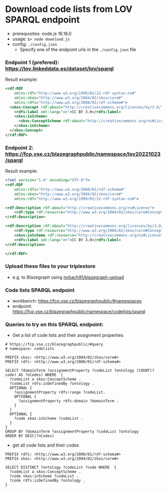 # Download code lists from LOV SPARQL endpoint
- prerequisites: node.js 16.18.0
- usage: `$> node download.js`
- config: `./config.json`
  - Specify one of the endpoint urls in the `./config.json` file

### Endpoint 1 (prefered): https://lov.linkeddata.es/dataset/lov/sparql
Result example:
```xml
<rdf:RDF
    xmlns:rdf="http://www.w3.org/1999/02/22-rdf-syntax-ns#"
    xmlns:skos="http://www.w3.org/2004/02/skos/core#"
    xmlns:rdfs="http://www.w3.org/2000/01/rdf-schema#">
  <skos:Concept rdf:about="http://creativecommons.org/licenses/by/3.0/">
    <rdfs:label xml:lang="en">CC BY 3.0</rdfs:label>
    <skos:inScheme>
      <skos:ConceptScheme rdf:about="http://creativecommons.org/ns#License"/>
    </skos:inScheme>
  </skos:Concept>
</rdf:RDF>
```


### Endpoint 2: https://fcp.vse.cz/blazegraphpublic/namespace/lov20221023/sparql
Result example:
```xml
<?xml version="1.0" encoding="UTF-8"?>
<rdf:RDF
	xmlns:rdfs="http://www.w3.org/2000/01/rdf-schema#"
	xmlns:skos="http://www.w3.org/2004/02/skos/core#"
	xmlns:rdf="http://www.w3.org/1999/02/22-rdf-syntax-ns#">

<rdf:Description rdf:about="http://creativecommons.org/ns#License">
	<rdf:type rdf:resource="http://www.w3.org/2004/02/skos/core#ConceptScheme"/>
</rdf:Description>

<rdf:Description rdf:about="http://creativecommons.org/licenses/by/3.0/">
	<rdf:type rdf:resource="http://www.w3.org/2004/02/skos/core#Concept"/>
	<skos:inScheme rdf:resource="http://creativecommons.org/ns#License"/>
	<rdfs:label xml:lang="en">CC BY 3.0</rdfs:label>
</rdf:Description>

</rdf:RDF>
```

### Upload these files to your triplestore
-  e.g. to Blazegraph using [nvbach91/blazegraph-upload](https://github.com/nvbach91/blazegraph-upload)

### Code lists SPARQL endpoint
- workbench: https://fcp.vse.cz/blazegraphpublic/#namespaces
- endpoint: https://fcp.vse.cz/blazegraphpublic/namespace/codelists/sparql

### Queries to try on this SPARQL endpoint:
- Get a list of code lists and their assignment properties
```sparql
# https://fcp.vse.cz/blazegraphpublic/#query
# namespace: codelists

PREFIX skos: <http://www.w3.org/2004/02/skos/core#>
PREFIX rdfs: <http://www.w3.org/2000/01/rdf-schema#>

SELECT ?domainTerm ?assignmentProperty ?codeList ?ontology (COUNT(?code) AS ?nCodes) WHERE  {
  ?codeList a skos:ConceptScheme .
  ?codeList rdfs:isDefinedBy ?ontology .
  OPTIONAL {
    ?assignmentProperty rdfs:range ?codeList.
    OPTIONAL {
      ?assignmentProperty rdfs:domain ?domainTerm .
    }
  }
  OPTIONAL {
    ?code skos:inScheme ?codeList .
  }
}
GROUP BY ?domainTerm ?assignmentProperty ?codeList ?ontology
ORDER BY DESC(?nCodes)
```
- get all code lists and their codes
```sparql
PREFIX rdfs: <http://www.w3.org/2000/01/rdf-schema#>
PREFIX skos: <http://www.w3.org/2004/02/skos/core#>

SELECT DISTINCT ?ontology ?codeList ?code WHERE  {
  ?codeList a skos:ConceptScheme .
  ?code skos:inScheme ?codeList .
  ?code rdfs:isDefinedBy ?ontology .
}
```
